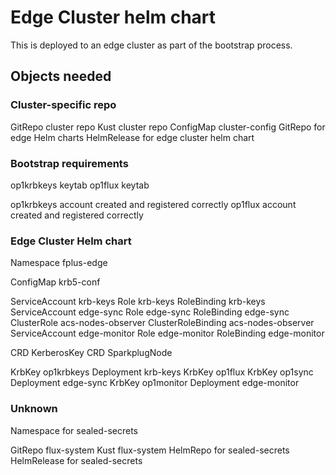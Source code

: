 # Edge Cluster helm chart

This is deployed to an edge cluster as part of the bootstrap process.

## Objects needed

### Cluster-specific repo

GitRepo cluster repo
Kust cluster repo
ConfigMap cluster-config
GitRepo for edge Helm charts
HelmRelease for edge cluster helm chart

### Bootstrap requirements

op1krbkeys keytab
op1flux keytab

op1krbkeys account created and registered correctly
op1flux account created and registered correctly

### Edge Cluster Helm chart

Namespace fplus-edge

ConfigMap krb5-conf

ServiceAccount krb-keys
Role krb-keys
RoleBinding krb-keys
ServiceAccount edge-sync
Role edge-sync
RoleBinding edge-sync
ClusterRole acs-nodes-observer
ClusterRoleBinding acs-nodes-observer
ServiceAccount edge-monitor
Role edge-monitor
RoleBinding edge-monitor

CRD KerberosKey
CRD SparkplugNode

KrbKey op1krbkeys
Deployment krb-keys
KrbKey op1flux
KrbKey op1sync
Deployment edge-sync
KrbKey op1monitor
Deployment edge-monitor

### Unknown

Namespace for sealed-secrets

GitRepo flux-system
Kust flux-system
HelmRepo for sealed-secrets
HelmRelease for sealed-secrets

